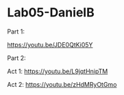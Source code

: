 # Lab05-DanielB


Part 1:

https://youtu.be/JDE0QtKi05Y

Part 2:

Act 1: https://youtu.be/L9jqtHnipTM

Act 2: https://youtu.be/zHdMRyOtGmo
